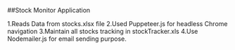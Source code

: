 ##Stock Monitor Application

1.Reads Data from stocks.xlsx file 
2.Used Puppeteer.js for headless Chrome navigation
3.Maintain  all stocks tracking in stockTracker.xls
4.Use Nodemailer.js for email sending purpose.